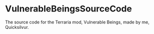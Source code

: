 # VulnerableBeingsSourceCode
The source code for the Terraria mod, Vulnerable Beings, made by me, Quicksilvur.
